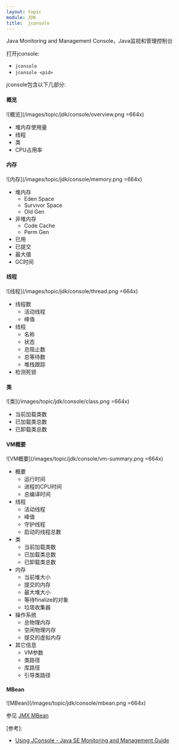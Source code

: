 ```yaml
---
layout: topic
module: JDK
title:  jconsole
---
```


Java Monitoring and Management Console，Java监视和管理控制台

打开jconsole:

* `jconsole`
* `jconsole <pid>`

jconsole包含以下几部分:

####  概览

![概览](/images/topic/jdk/console/overview.png =664x)

* 堆内存使用量
* 线程
* 类
* CPU占用率

#### 内存

![内存](/images/topic/jdk/console/memory.png =664x)

* 堆内存
    * Eden Space
    * Survivor Space
    * Old Gen
* 非堆内存
    * Code Cache
    * Perm Gen
* 已用
* 已提交
* 最大值
* GC时间

#### 线程

![线程](/images/topic/jdk/console/thread.png =664x)

* 线程数
    * 活动线程
    * 峰值
* 线程
    * 名称
    * 状态
    * 总阻止数
    * 总等待数
    * 堆栈跟踪
* 检测死锁

#### 类

![类](/images/topic/jdk/console/class.png =664x)

* 当前加载类数
* 已加载类总数
* 已卸载类总数

#### VM概要

![VM概要](/images/topic/jdk/console/vm-summary.png =664x)

* 概要
    * 运行时间
    * 进程的CPU时间
    * 总编译时间
* 线程
    * 活动线程
    * 峰值
    * 守护线程
    * 启动的线程总数
* 类
    * 当前加载类数
    * 已加载类总数
    * 已卸载类总数
* 内存
    * 当前堆大小
    * 提交的内存
    * 最大堆大小
    * 等待finalize的对象
    * 垃圾收集器
* 操作系统
    * 总物理内存
    * 空闲物理内存
    * 提交的虚拟内存
* 其它信息
    * VM参数
    * 类路径
    * 库路径
    * 引导类路径

#### <a id="mbean">MBean</a>

![MBean](/images/topic/jdk/console/mbean.png =664x)

参见 [JMX MBean](/topic/jdk/jmx#mbean)

\[参考\]:

* [Using JConsole - Java SE Monitoring and Management Guide](https://docs.oracle.com/javase/8/docs/technotes/guides/management/jconsole.html)
